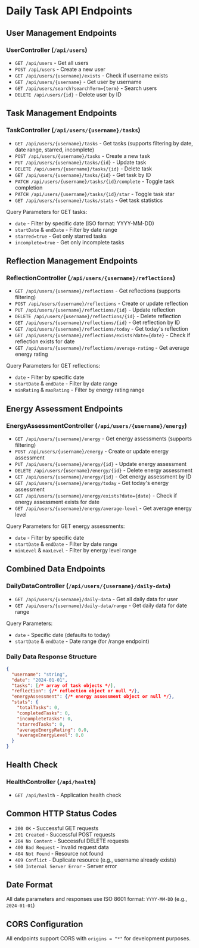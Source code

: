 # Daily Task API Endpoints

## User Management Endpoints

### UserController (`/api/users`)
- `GET /api/users` - Get all users
- `POST /api/users` - Create a new user
- `GET /api/users/{username}/exists` - Check if username exists
- `GET /api/users/{username}` - Get user by username
- `GET /api/users/search?searchTerm={term}` - Search users
- `DELETE /api/users/{id}` - Delete user by ID

## Task Management Endpoints

### TaskController (`/api/users/{username}/tasks`)
- `GET /api/users/{username}/tasks` - Get tasks (supports filtering by date, date range, starred, incomplete)
- `POST /api/users/{username}/tasks` - Create a new task
- `PUT /api/users/{username}/tasks/{id}` - Update task
- `DELETE /api/users/{username}/tasks/{id}` - Delete task
- `GET /api/users/{username}/tasks/{id}` - Get task by ID
- `PATCH /api/users/{username}/tasks/{id}/complete` - Toggle task completion
- `PATCH /api/users/{username}/tasks/{id}/star` - Toggle task star
- `GET /api/users/{username}/tasks/stats` - Get task statistics

Query Parameters for GET tasks:
- `date` - Filter by specific date (ISO format: YYYY-MM-DD)
- `startDate` & `endDate` - Filter by date range
- `starred=true` - Get only starred tasks
- `incomplete=true` - Get only incomplete tasks

## Reflection Management Endpoints

### ReflectionController (`/api/users/{username}/reflections`)
- `GET /api/users/{username}/reflections` - Get reflections (supports filtering)
- `POST /api/users/{username}/reflections` - Create or update reflection
- `PUT /api/users/{username}/reflections/{id}` - Update reflection
- `DELETE /api/users/{username}/reflections/{id}` - Delete reflection
- `GET /api/users/{username}/reflections/{id}` - Get reflection by ID
- `GET /api/users/{username}/reflections/today` - Get today's reflection
- `GET /api/users/{username}/reflections/exists?date={date}` - Check if reflection exists for date
- `GET /api/users/{username}/reflections/average-rating` - Get average energy rating

Query Parameters for GET reflections:
- `date` - Filter by specific date
- `startDate` & `endDate` - Filter by date range
- `minRating` & `maxRating` - Filter by energy rating range

## Energy Assessment Endpoints

### EnergyAssessmentController (`/api/users/{username}/energy`)
- `GET /api/users/{username}/energy` - Get energy assessments (supports filtering)
- `POST /api/users/{username}/energy` - Create or update energy assessment
- `PUT /api/users/{username}/energy/{id}` - Update energy assessment
- `DELETE /api/users/{username}/energy/{id}` - Delete energy assessment
- `GET /api/users/{username}/energy/{id}` - Get energy assessment by ID
- `GET /api/users/{username}/energy/today` - Get today's energy assessment
- `GET /api/users/{username}/energy/exists?date={date}` - Check if energy assessment exists for date
- `GET /api/users/{username}/energy/average-level` - Get average energy level

Query Parameters for GET energy assessments:
- `date` - Filter by specific date
- `startDate` & `endDate` - Filter by date range
- `minLevel` & `maxLevel` - Filter by energy level range

## Combined Data Endpoints

### DailyDataController (`/api/users/{username}/daily-data`)
- `GET /api/users/{username}/daily-data` - Get all daily data for user
- `GET /api/users/{username}/daily-data/range` - Get daily data for date range

Query Parameters:
- `date` - Specific date (defaults to today)
- `startDate` & `endDate` - Date range (for /range endpoint)

### Daily Data Response Structure
```json
{
  "username": "string",
  "date": "2024-01-01",
  "tasks": [/* array of task objects */],
  "reflection": {/* reflection object or null */},
  "energyAssessment": {/* energy assessment object or null */},
  "stats": {
    "totalTasks": 0,
    "completedTasks": 0,
    "incompleteTasks": 0,
    "starredTasks": 0,
    "averageEnergyRating": 0.0,
    "averageEnergyLevel": 0.0
  }
}
```

## Health Check

### HealthController (`/api/health`)
- `GET /api/health` - Application health check

## Common HTTP Status Codes

- `200 OK` - Successful GET requests
- `201 Created` - Successful POST requests
- `204 No Content` - Successful DELETE requests
- `400 Bad Request` - Invalid request data
- `404 Not Found` - Resource not found
- `409 Conflict` - Duplicate resource (e.g., username already exists)
- `500 Internal Server Error` - Server error

## Date Format

All date parameters and responses use ISO 8601 format: `YYYY-MM-DD` (e.g., `2024-01-01`)

## CORS Configuration

All endpoints support CORS with `origins = "*"` for development purposes. 